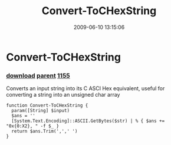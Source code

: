 ﻿---
pid:            1154
parent:         1153
children:       1155
poster:         CrazyDave
title:          Convert-ToCHexString
date:           2009-06-10 13:15:06
description:    Converts an input string into its C ASCI Hex equivalent, useful for converting a string into an unsigned char array
format:         posh
---

# Convert-ToCHexString

### [download](1154.ps1) [parent](1153.md) [1155](1155.md)

Converts an input string into its C ASCI Hex equivalent, useful for converting a string into an unsigned char array

```posh
function Convert-ToCHexString {
  param([String] $input)
  $ans = ''
  [System.Text.Encoding]::ASCII.GetBytes($str) | % { $ans += "0x{0:X2}, " -f $_ }
  return $ans.Trim(',',' ')
}
```
